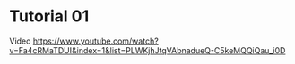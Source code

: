 

# Tutorial 01

Video
https://www.youtube.com/watch?v=Fa4cRMaTDUI&index=1&list=PLWKjhJtqVAbnadueQ-C5keMQQiQau_i0D
